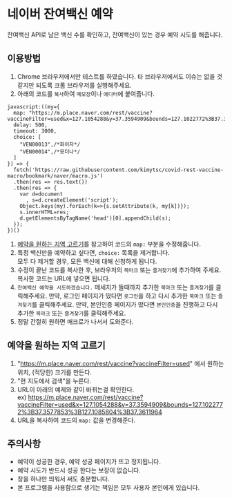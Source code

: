 # 네이버 잔여백신 예약
잔여백신 API로 남은 백신 수를 확인하고, 잔여백신이 있는 경우 예약 시도를 해줍니다.

## 이용방법
1. Chrome 브라우저에서만 테스트를 하였습니다. 타 브라우저에서도 이슈는 없을 것 같지만 되도록 크롬 브라우저를 실행해주세요.
1. 아래의 코드를 `복사`하여 `메모장`이나 `에디터`에 붙여줍니다.
~~~
javascript:((my={
  map: "https://m.place.naver.com/rest/vaccine?vaccineFilter=used&x=127.1054288&y=37.3594909&bounds=127.1022772%3B37.3577853%3B127.1085804%3B37.3611964",
  delay: 500,
  timeout: 3000,
  choice: [
    "VEN00013",/*화이자*/
    "VEN00014",/*모더나*/
  ]
}) => {
  fetch('https://raw.githubusercontent.com/kimytsc/covid-rest-vaccine-macro/bookmark/naver/macro.js')
  .then(res => res.text())
  .then(res => {
    var d=document
      , s=d.createElement('script');
    Object.keys(my).forEach(k=>{s.setAttribute(k, my[k])});
    s.innerHTML=res;
    d.getElementsByTagName('head')[0].appendChild(s);
  });
})()
~~~

1. [예약을 원하는 지역 고르기](https://github.com/kimytsc/covid-rest-vaccine-macro/tree/bookmark/naver#예약을_원하는_지역_고르기)를 참고하여 코드의 `map:` 부분을 수정해줍니다.
1. 특정 백신만을 예약하고 싶다면, `choice:` 목록을 제거합니다.  
   모두 다 제거할 경우, 모든 백신에 대해 신청하게 됩니다.
1. 수정이 끝난 코드를 복사한 후, 브라우저의 `북마크` 또는 `즐겨찾기`에 추가하여 주세요. 복사한 코드는 URL에 넣으면 됩니다.
1. `잔여백신 예약을 시도하겠습니다.` 메세지가 뜰때까지 추가한 `북마크` 또는 `즐겨찾기`를 클릭해주세요.
   만약, 로그인 페이지가 떴다면 `로그인`을 하고 다시 추가한 `북마크` 또는 `즐겨찾기`를 클릭해주세요.
   만약, 본인인증 페이지가 떴다면 `본인인증`을 진행하고 다시 추가한 `북마크` 또는 `즐겨찾기`를 클릭해주세요.
1. 정말 간절히 원하면 매크로가 나서서 도와준다.



## 예약을 원하는 지역 고르기
 1. "https://m.place.naver.com/rest/vaccine?vaccineFilter=used" 에서 원하는 위치, (적당한) 크기를 만든다.
 2. "현 지도에서 검색"을 누른다.
 3. URL이 아래의 예제와 같이 바뀌는걸 확인한다.  
    ex) https://m.place.naver.com/rest/vaccine?vaccineFilter=used&x=127.1054288&y=37.3594909&bounds=127.1022772%3B37.3577853%3B127.1085804%3B37.3611964
 4. URL을 복사하여 코드의 `map:` 값을 변경해준다.


## 주의사항
- 예약이 성공한 경우, 예약 성공 페이지가 뜨고 정지됩니다.
- 예약 시도가 반드시 성공 한다는 보장이 없습니다.
- 창을 하나만 띄워서 써도 충분합니다.
- 본 프로그램을 사용함으로 생기는 책임은 모두 사용자 본인에게 있습니다.
